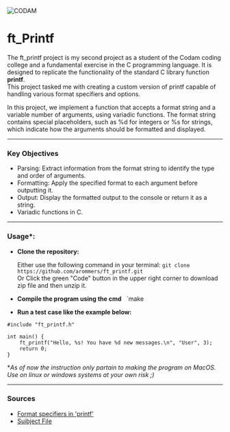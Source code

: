 <img src="https://i.imgur.com/HG66CCx.png?raw=true" alt="CODAM" style="max-width: 50%;">

# ft_Printf

The ft_printf project is my second project as a student of the Codam coding college and a fundamental exercise in the C programming language. It is designed to replicate the functionality of the standard C library function **printf**.  
This project tasked me with creating a custom version of printf capable of handling various format specifiers and options.

In this project, we implement a function that accepts a format string and a variable number of arguments, using variadic functions. The format string contains special placeholders, such as %d for integers or %s for strings, which indicate how the arguments should be formatted and displayed.

---

### Key Objectives
- Parsing: Extract information from the format string to identify the type and order of arguments.
- Formatting: Apply the specified format to each argument before outputting it.
- Output: Display the formatted output to the console or return it as a string.
- Variadic functions in C.

---

### Usage*:

- **Clone the repository:**

  Either use the following command in your terminal: `git clone https://github.com/arommers/ft_printf.git`  
  Or Click the green "Code" button in the upper right corner to download zip file and then unzip it.
- **Compile the program using the cmd** &nbsp;&nbsp;`make
- **Run a test case like the example below:**

```
#include "ft_printf.h"

int main() {
    ft_printf("Hello, %s! You have %d new messages.\n", "User", 3);
    return 0;
}
```

**As of now the instruction only partain to making the program on MacOS. Use on linux or windows systems at your own risk ;)*

---

### Sources

- [Format specifiers in 'printf'](https://cplusplus.com/reference/cstdio/printf/)
- [Suibject File](https://cdn.intra.42.fr/pdf/pdf/99964/en.subject.pdf)

